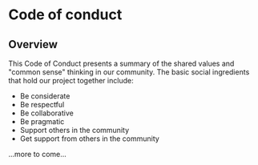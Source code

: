 # Code of conduct

## Overview

This Code of Conduct presents a summary of the shared values and "common sense" thinking in our community. The basic social ingredients that hold our project together include:

- Be considerate
- Be respectful
- Be collaborative
- Be pragmatic
- Support others in the community
- Get support from others in the community

...more to come...
